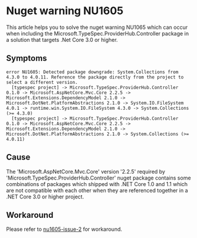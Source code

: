 # Nuget warning NU1605

This article helps you to solve the nuget warning NU1065 which can occur when including the Microsoft.TypeSpec.ProviderHub.Controller package in a solution that targets .Net Core 3.0 or higher.

## Symptoms

```
error NU1605: Detected package downgrade: System.Collections from 4.3.0 to 4.0.11. Reference the package directly from the project to select a different version.
  [typespec project] -> Microsoft.TypeSpec.ProviderHub.Controller 0.1.0 -> Microsoft.AspNetCore.Mvc.Core 2.2.5 -> Microsoft.Extensions.DependencyModel 2.1.0 -> Microsoft.DotNet.PlatformAbstractions 2.1.0 -> System.IO.FileSystem 4.0.1 -> runtime.win.System.IO.FileSystem 4.3.0 -> System.Collections (>= 4.3.0)
  [typespec project] -> Microsoft.TypeSpec.ProviderHub.Controller 0.1.0 -> Microsoft.AspNetCore.Mvc.Core 2.2.5 -> Microsoft.Extensions.DependencyModel 2.1.0 -> Microsoft.DotNet.PlatformAbstractions 2.1.0 -> System.Collections (>= 4.0.11)
```

## Cause

The 'Microsoft.AspNetCore.Mvc.Core' version '2.2.5' required by 'Microsoft.TypeSpec.ProviderHub.Controller' nuget package contains some combinations of packages which shipped with .NET Core 1.0 and 1.1 which are not compatible with each other when they are referenced together in a .NET Core 3.0 or higher project.

## Workaround

Please refer to [nu1605-issue-2](https://learn.microsoft.com/en-us/nuget/reference/errors-and-warnings/nu1605#issue-2) for workaround.
